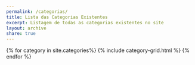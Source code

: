 ```yaml
---
permalink: /categorias/
title: Lista das Categorias Existentes
excerpt: Listagem de todas as categorias existentes no site
layout: archive
share: true 
---
```

<div class="tiles">
{% for category in site.categories%}
   {% include category-grid.html %}
{% endfor %}
</div><!-- /.tiles -->


